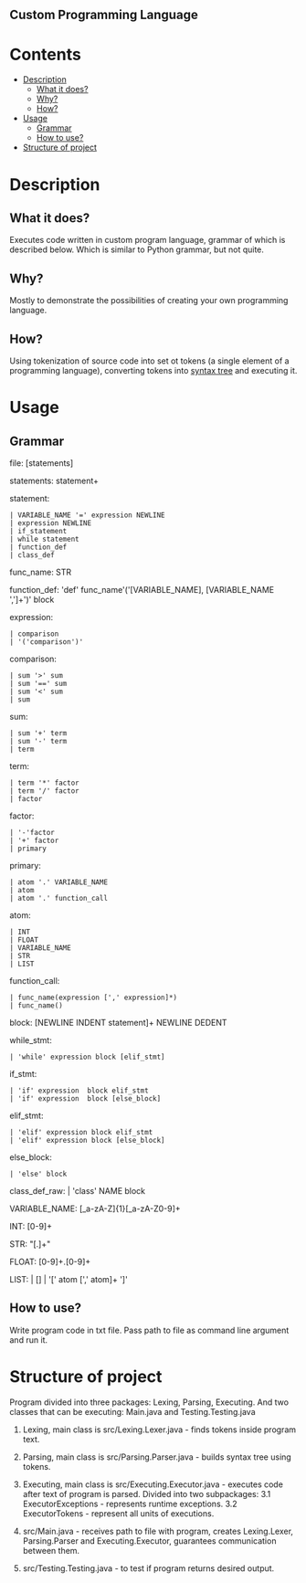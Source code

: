 ## Custom Programming Language
# Contents
* [Description](#description)
   * [What it does?](#what-it-does)
   * [Why?](#why)
   * [How?](#how)
* [Usage](#usage)
   * [Grammar](#grammar)
   * [How to use?](#how-to-use) 
* [Structure of project](#structure-of-project)

# Description
## What it does?
Executes code written in custom program language, grammar of which is described below. Which is similar to Python grammar, but not quite.

## Why?
Mostly to demonstrate the possibilities of creating your own programming language.
   
## How?
Using tokenization of source code into set ot tokens (a single element of a programming language), converting tokens into [syntax tree](https://en.wikipedia.org/wiki/Abstract_syntax_tree) and executing it.

# Usage
## Grammar
file: [statements]

statements: statement+

statement: 

    | VARIABLE_NAME '=' expression NEWLINE
    | expression NEWLINE
    | if_statement
    | while statement
    | function_def
    | class_def

func_name: STR

function_def: 'def' func_name'('[VARIABLE_NAME], [VARIABLE_NAME ',']+')' block

expression: 

    | comparison
    | '('comparison')'

comparison:

    | sum '>' sum
    | sum '==' sum
    | sum '<' sum
    | sum

sum: 

    | sum '+' term 
    | sum '-' term 
    | term

term: 

    | term '*' factor 
    | term '/' factor 
    | factor

factor: 

    | '-'factor
    | '+' factor
    | primary

primary: 

    | atom '.' VARIABLE_NAME
    | atom
    | atom '.' function_call
    
atom: 

    | INT 
    | FLOAT
    | VARIABLE_NAME
    | STR
    | LIST
    
function_call: 

    | func_name(expression [',' expression]*)
    | func_name()

block: [NEWLINE INDENT statement]+ NEWLINE DEDENT



while_stmt:

    | 'while' expression block [elif_stmt] 

if_stmt:

    | 'if' expression  block elif_stmt 
    | 'if' expression  block [else_block] 
elif_stmt:

    | 'elif' expression block elif_stmt 
    | 'elif' expression block [else_block] 
else_block:

    | 'else' block

class_def_raw:
    | 'class' NAME block 

    
VARIABLE_NAME: [_a-zA-Z]{1}[_a-zA-Z0-9]+

INT: [0-9]+ 

STR: "[.]+"

FLOAT: [0-9]+.[0-9]+

LIST: 
    | []
    | '[' atom [',' atom]+ ']'



## How to use?
Write program code in txt file. Pass path to file as command line argument and run it.

# Structure of project
Program divided into three packages: Lexing, Parsing, Executing.  And two classes that can be executing: Main.java and Testing.Testing.java
1. Lexing, main class is src/Lexing.Lexer.java - finds tokens inside program text.
2. Parsing, main class is src/Parsing.Parser.java - builds syntax tree using tokens.
3. Executing, main class is src/Executing.Executor.java - executes code after text of program is parsed. Divided into two subpackages:
   3.1 ExecutorExceptions - represents runtime exceptions.
   3.2 ExecutorTokens - represent all units of executions.
   
4. src/Main.java - receives path to file with program, creates Lexing.Lexer, Parsing.Parser and Executing.Executor, guarantees communication between them.
5. src/Testing.Testing.java - to test if program returns desired output.

